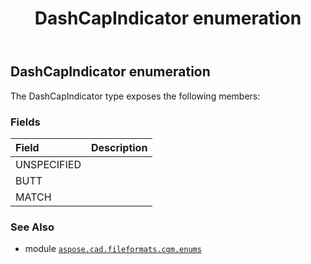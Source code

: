 ﻿---
title: DashCapIndicator enumeration
second_title: Aspose.CAD for Python via .NET API References
description: 
type: docs
weight: 60
url: /python-net/aspose.cad.fileformats.cgm.enums/dashcapindicator/
is_root: false
---

## DashCapIndicator enumeration



The DashCapIndicator type exposes the following members:

### Fields
| Field | Description |
| :- | :- |
| UNSPECIFIED |  |
| BUTT |  |
| MATCH |  |



### See Also
* module [`aspose.cad.fileformats.cgm.enums`](..)
